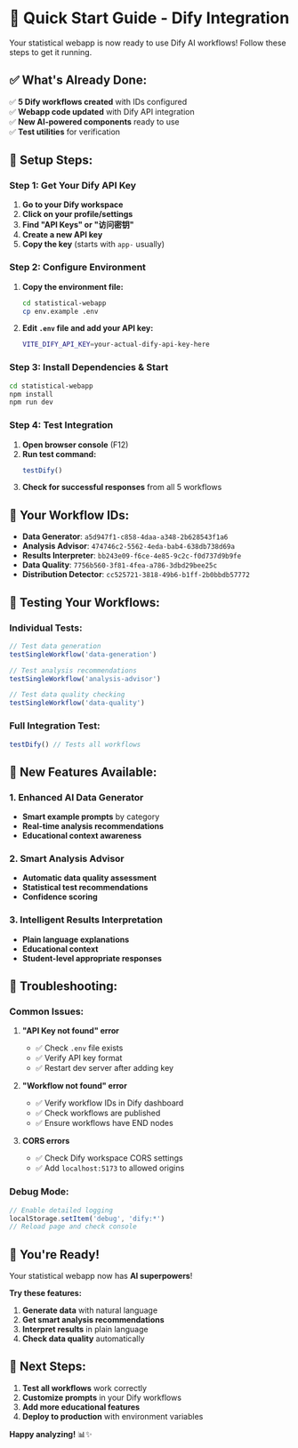 # 🚀 Quick Start Guide - Dify Integration

Your statistical webapp is now ready to use Dify AI workflows! Follow these steps to get it running.

## ✅ **What's Already Done:**

✅ **5 Dify workflows created** with IDs configured  
✅ **Webapp code updated** with Dify API integration  
✅ **New AI-powered components** ready to use  
✅ **Test utilities** for verification  

## 🔧 **Setup Steps:**

### **Step 1: Get Your Dify API Key**
1. **Go to your Dify workspace**
2. **Click on your profile/settings**
3. **Find "API Keys" or "访问密钥"**
4. **Create a new API key**
5. **Copy the key** (starts with `app-` usually)

### **Step 2: Configure Environment**
1. **Copy the environment file:**
   ```bash
   cd statistical-webapp
   cp env.example .env
   ```

2. **Edit `.env` file and add your API key:**
   ```bash
   VITE_DIFY_API_KEY=your-actual-dify-api-key-here
   ```

### **Step 3: Install Dependencies & Start**
```bash
cd statistical-webapp
npm install
npm run dev
```

### **Step 4: Test Integration**
1. **Open browser console** (F12)
2. **Run test command:**
   ```javascript
   testDify()
   ```
3. **Check for successful responses** from all 5 workflows

## 🎯 **Your Workflow IDs:**

- **Data Generator**: `a5d947f1-c858-4daa-a348-2b628543f1a6`
- **Analysis Advisor**: `474746c2-5562-4eda-bab4-638db738d69a`  
- **Results Interpreter**: `bb243e09-f6ce-4e85-9c2c-f0d737d9b9fe`
- **Data Quality**: `7756b560-3f81-4fea-a786-3dbd29bee25c`
- **Distribution Detector**: `cc525721-3818-49b6-b1ff-2b0bbdb57772`

## 🧪 **Testing Your Workflows:**

### **Individual Tests:**
```javascript
// Test data generation
testSingleWorkflow('data-generation')

// Test analysis recommendations  
testSingleWorkflow('analysis-advisor')

// Test data quality checking
testSingleWorkflow('data-quality')
```

### **Full Integration Test:**
```javascript
testDify() // Tests all workflows
```

## 🎨 **New Features Available:**

### **1. Enhanced AI Data Generator**
- **Smart example prompts** by category
- **Real-time analysis recommendations**
- **Educational context awareness**

### **2. Smart Analysis Advisor**
- **Automatic data quality assessment**
- **Statistical test recommendations**
- **Confidence scoring**

### **3. Intelligent Results Interpretation**
- **Plain language explanations**
- **Educational context**
- **Student-level appropriate responses**

## 🔧 **Troubleshooting:**

### **Common Issues:**

1. **"API Key not found" error**
   - ✅ Check `.env` file exists
   - ✅ Verify API key format
   - ✅ Restart dev server after adding key

2. **"Workflow not found" error**
   - ✅ Verify workflow IDs in Dify dashboard
   - ✅ Check workflows are published
   - ✅ Ensure workflows have END nodes

3. **CORS errors**
   - ✅ Check Dify workspace CORS settings
   - ✅ Add `localhost:5173` to allowed origins

### **Debug Mode:**
```javascript
// Enable detailed logging
localStorage.setItem('debug', 'dify:*')
// Reload page and check console
```

## 🎉 **You're Ready!**

Your statistical webapp now has **AI superpowers**! 

**Try these features:**
1. **Generate data** with natural language
2. **Get smart analysis recommendations**
3. **Interpret results** in plain language
4. **Check data quality** automatically

## 🚀 **Next Steps:**

1. **Test all workflows** work correctly
2. **Customize prompts** in your Dify workflows
3. **Add more educational features**
4. **Deploy to production** with environment variables

**Happy analyzing!** 📊✨
